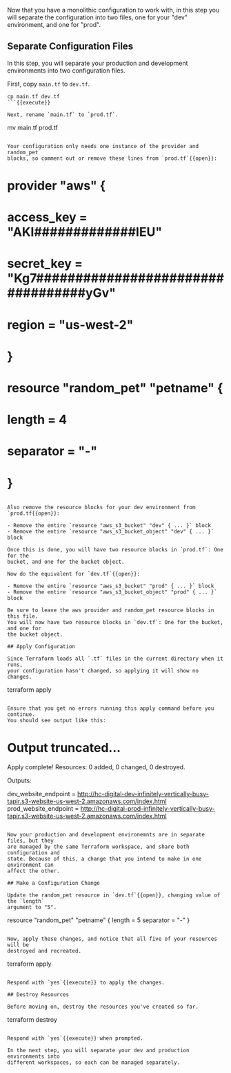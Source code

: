 Now that you have a monolithic configuration to work with, in this step you will
separate the configuration into two files, one for your "dev" environment, and
one for "prod".

## Separate Configuration Files

In this step, you will separate your production and development environments
into two configuration files.

First, copy `main.tf` to `dev.tf`.

```
cp main.tf dev.tf
```{{execute}}

Next, rename `main.tf` to `prod.tf`.

```
mv main.tf prod.tf
```{{execute}}

Your configuration only needs one instance of the provider and random_pet
blocks, so comment out or remove these lines from `prod.tf`{{open}}:

```
# provider "aws" {
#   access_key = "AKI#############IEU"
#   secret_key = "Kg7##################################yGv"
#   region     = "us-west-2"
# }

# resource "random_pet" "petname" {
#   length    = 4
#   separator = "-"
# }
```

Also remove the resource blocks for your dev environment from `prod.tf{{open}}:

- Remove the entire `resource "aws_s3_bucket" "dev" { ... }` block
- Remove the entire `resource "aws_s3_bucket_object" "dev" { ... }` block

Once this is done, you will have two resource blocks in `prod.tf`: One for the
bucket, and one for the bucket object.

Now do the equivalent for `dev.tf`{{open}}:

- Remove the entire `resource "aws_s3_bucket" "prod" { ... }` block
- Remove the entire `resource "aws_s3_bucket_object" "prod" { ... }` block

Be sure to leave the aws provider and random_pet resource blocks in this file.
You will now have two resource blocks in `dev.tf`: One for the bucket, and one for
the bucket object.

## Apply Configuration

Since Terraform loads all `.tf` files in the current directory when it runs,
your configuration hasn't changed, so applying it will show no changes.

```
terraform apply
```{{execute}}

Ensure that you get no errors running this apply command before you continue.
You should see output like this:

```
# Output truncated...

Apply complete! Resources: 0 added, 0 changed, 0 destroyed.

Outputs:

dev_website_endpoint = http://hc-digital-dev-infinitely-vertically-busy-tapir.s3-website-us-west-2.amazonaws.com/index.html
prod_website_endpoint = http://hc-digital-prod-infinitely-vertically-busy-tapir.s3-website-us-west-2.amazonaws.com/index.html
```

Now your production and development environemnts are in separate files, but they
are managed by the same Terraform workspace, and share both configuration and
state. Because of this, a change that you intend to make in one environment can
affect the other.

## Make a Configuration Change

Update the random_pet resource in `dev.tf`{{open}}, changing value of the `length`
argument to "5".

```
resource "random_pet" "petname" {
  length    = 5
  separator = "-"
}
```{{copy}}

Now, apply these changes, and notice that all five of your resources will be
destroyed and recreated.

```
terraform apply
```{{execute}}

Respond with `yes`{{execute}} to apply the changes.

## Destroy Resources

Before moving on, destroy the resources you've created so far.

```
terraform destroy
```{{execute}}

Respond with `yes`{{execute}} when prompted.

In the next step, you will separate your dev and production environments into
different workspaces, so each can be managed separately.
